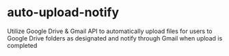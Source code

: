 # auto-upload-notify
Utilize Google Drive &amp; Gmail API to automatically upload files for users to Google Drive folders as designated and notify through Gmail when upload is completed
